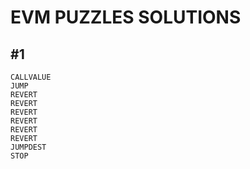 # EVM PUZZLES SOLUTIONS

## #1

```
CALLVALUE
JUMP
REVERT
REVERT
REVERT
REVERT
REVERT
REVERT
JUMPDEST
STOP
```
